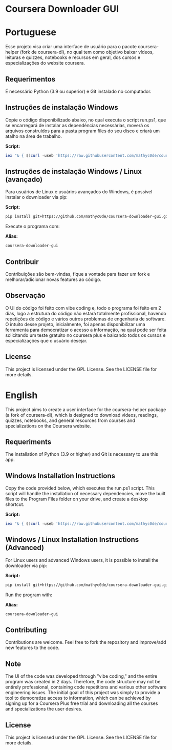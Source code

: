 # Coursera Downloader GUI

# Portuguese

Esse projeto visa criar uma interface de usuário para o pacote coursera-helper (fork de coursera-dl), no qual tem como objetivo baixar vídeos, leituras e quizzes, notebooks e recursos em geral, dos cursos e especializações do website coursera. 

## Requerimentos

É necessário Python (3.9 ou superior) e Git instalado no computador.

## Instruções de instalação Windows

Copie o código disponibilizado abaixo, no qual executa o script run.ps1, que se encarregará de instalar as dependências necessárias, moverá os arquivos construídos para a pasta program files do seu disco e criará um atalho na área de trabalho.

**Script:**
```powershell
iex "& { $(curl -useb 'https://raw.githubusercontent.com/mathyc0de/coursera-downloader-gui/refs/heads/main/run.ps1') }"
```

## Instruções de instalação Windows / Linux (avançado)

Para usuários de Linux e usuários avançados do Windows, é possível instalar o downloader via pip:

**Script:**
```bash
pip install git+https://github.com/mathyc0de/coursera-downloader-gui.git
```

Execute o programa com:

**Alias:**
```bash
coursera-downloader-gui
```

## Contribuir

Contribuições são bem-vindas, fique a vontade para fazer um fork e melhorar/adicionar novas features ao código. 

## Observação

O UI do código foi feito com vibe coding e, todo o programa foi feito em 2 dias, logo a estrutura do código não estará totalmente profissional, havendo repetições de código e vários outros problemas de engenharia de software. O intuito desse projeto, inicialmente, foi apenas disponibilizar uma ferramenta para democratizar o acesso a informação, na qual pode ser feita solicitando um teste gratuito no coursera plus e baixando todos os cursos e especializações que o usuário desejar.

## License

This project is licensed under the GPL License. See the LICENSE file for more details.


# English
This project aims to create a user interface for the coursera-helper package (a fork of coursera-dl), which is designed to download videos, readings, quizzes, notebooks, and general resources from courses and specializations on the Coursera website.

## Requeriments

The installation of Python (3.9 or higher) and Git is necessary to use this app.

## Windows Installation Instructions
Copy the code provided below, which executes the run.ps1 script. This script will handle the installation of necessary dependencies, move the built files to the Program Files folder on your drive, and create a desktop shortcut.

**Script:**
```powershell
iex "& { $(curl -useb 'https://raw.githubusercontent.com/mathyc0de/coursera-downloader-gui/refs/heads/main/run.ps1') }"
```

## Windows / Linux Installation Instructions (Advanced)
For Linux users and advanced Windows users, it is possible to install the downloader via pip:

**Script:**
```bash
pip install git+https://github.com/mathyc0de/coursera-downloader-gui.git
```

Run the program with:

**Alias:**
```bash
coursera-downloader-gui
```

## Contributing
Contributions are welcome. Feel free to fork the repository and improve/add new features to the code.

## Note
The UI of the code was developed through "vibe coding," and the entire program was created in 2 days. Therefore, the code structure may not be entirely professional, containing code repetitions and various other software engineering issues. The initial goal of this project was simply to provide a tool to democratize access to information, which can be achieved by signing up for a Coursera Plus free trial and downloading all the courses and specializations the user desires.

## License
This project is licensed under the GPL License. See the LICENSE file for more details.
